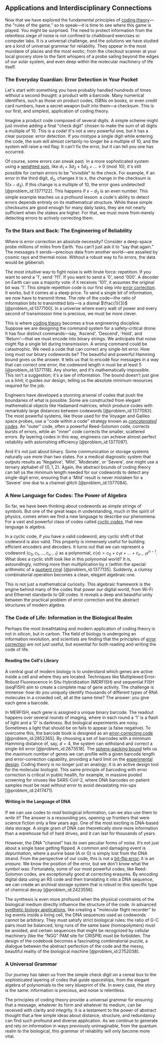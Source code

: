 ## Applications and Interdisciplinary Connections

Now that we have explored the fundamental principles of [coding theory](@article_id:141432)—the "rules of the game," so to speak—it is time to see where this game is played. You might be surprised. The need to protect information from the relentless siege of noise is not confined to chalkboard exercises or computer labs. It is a universal challenge, and the solutions we have studied are a kind of universal grammar for reliability. They appear in the most mundane of places and the most exotic; from the checkout scanner at your local grocery store to the faint whispers of a probe sailing beyond the edges of our solar system, and even deep within the molecular machinery of life itself.

### The Everyday Guardian: Error Detection in Your Pocket

Let's start with something you have probably handled hundreds of times without a second thought: a product with a barcode. Many numerical identifiers, such as those on product codes, ISBNs on books, or even credit card numbers, have a secret weapon built into them—a checksum. This is our first, and simplest, application of coding theory.

Imagine a product code composed of several digits. A simple scheme might just involve adding a final "check digit" chosen to make the sum of all digits a multiple of $10$. This is a code! It's not a very powerful one, but it has a clear purpose: error *detection*. If you mistype a single digit while entering the code, the sum will almost certainly no longer be a multiple of $10$, and the system will raise a red flag. It can’t fix the error, but it can tell you one has occurred.

Of course, some errors can sneak past. In a more sophisticated system using a [weighted sum](@article_id:159475), like $d_1 + 3d_2 + 5d_3 + \dots \equiv 0 \pmod{10}$, it's still possible for certain errors to be "invisible" to the check. For example, if an error in the third digit, $d_3$, changes it to $x$, the change in the checksum is $5(x - d_3)$. If this change is a multiple of $10$, the error goes undetected! [@problem_id:1377122]. This happens if $x-d_3$ is an even number. This simple example teaches us a profound lesson: a code's ability to detect errors depends entirely on its mathematical structure. While these simple checksums are good enough for many daily tasks, they are not nearly sufficient when the stakes are higher. For that, we must move from merely detecting errors to actively correcting them.

### To the Stars and Back: The Engineering of Reliability

Where is error correction an absolute necessity? Consider a deep-space probe millions of miles from Earth. You can’t just ask it to "say that again." The messages it sends—precious data from another world—are assailed by cosmic rays and thermal noise. Without a robust way to fix errors, the data would be gibberish.

The most intuitive way to fight noise is with brute force: repetition. If you want to send a '1', send '111'. If you want to send a '0', send '000'. A decoder on Earth can use a majority vote: if it receives '101', it assumes the original bit was '1'. This simple repetition code is our first step into [error correction](@article_id:273268). It works, but it comes at a steep price. To send a single bit of information, we now have to transmit three. The *rate* of the code—the ratio of information bits to transmitted bits—is a dismal $\frac{1}{3}$ [@problem_id:1377100]. In a universe where every watt of power and every second of transmission time is precious, we must be more clever.

This is where [coding theory](@article_id:141432) becomes a true engineering discipline. Suppose we are designing the command system for a safety-critical drone. It has four distinct commands—say, 'Ascend', 'Descend', 'Hold', and 'Return'—that we must encode into binary strings. We anticipate that noise might flip a single bit during transmission. A wrong command could be catastrophic. We need a code that can correct any single-bit error. How long must our binary codewords be? The beautiful and powerful Hamming bound gives us the answer. It tells us that to encode four messages in a way that can correct one error, the codeword length $n$ must be at least $5$ [@problem_id:1377118]. Any shorter, and it's mathematically impossible. This isn't a suggestion; it's a law of information. The bound doesn't just give us a limit; it guides our design, telling us the absolute minimum resources required for the job.

Engineers have developed a stunning arsenal of codes that push the boundaries of what is possible. Some are constructed from elegant mathematical objects like Hadamard matrices, which produce codes with remarkably large distances between codewords [@problem_id:1377083]. The most powerful systems, like those used for the Voyager and Galileo space probes, use a "code within a code" strategy known as *[concatenated codes](@article_id:141224)*. An "outer" code, often a powerful Reed-Solomon code, corrects bursts of errors, while an "inner" code corrects the smaller, scattered errors. By layering codes in this way, engineers can achieve almost perfect reliability with astonishing efficiency [@problem_id:1377097].

And it's not just about binary. Some communication or storage systems naturally use more than two states. For a medical diagnostic system that outputs results as 'Negative', 'Mild', 'Moderate', or 'Severe', one might use a ternary alphabet of $\{0, 1, 2\}$. Again, the abstract bounds of coding theory can tell us the minimum length needed for our codewords to detect any single-digit error, ensuring that a 'Mild' result is never mistaken for a 'Severe' one due to a channel glitch [@problem_id:1377084].

### A New Language for Codes: The Power of Algebra

So far, we have been thinking about codewords as simple strings of symbols. But one of the great leaps in understanding, much in the spirit of physics, comes when we find a new language to describe our phenomena. For a vast and powerful class of codes called *[cyclic codes](@article_id:266652)*, that new language is algebra.

In a cyclic code, if you have a valid codeword, any cyclic shift of that codeword is also valid. This property is immensely useful for building efficient encoders and decoders. It turns out that we can represent a codeword $(c_0, c_1, \dots, c_{n-1})$ as a polynomial, $c(x) = c_0 + c_1x + \dots + c_{n-1}x^{n-1}$. What does a cyclic shift look like in this polynomial world? It is, astoundingly, nothing more than multiplication by $x$ (within the special arithmetic of a [quotient ring](@article_id:154966)) [@problem_id:1377135]. Suddenly, a clumsy combinatorial operation becomes a clean, elegant algebraic one.

This is not just a mathematical curiosity. This algebraic framework is the engine behind many of the codes that power our digital world, from Wi-Fi and Ethernet standards to QR codes. It reveals a deep and beautiful unity between the practical problem of error correction and the abstract structures of modern algebra.

### The Code of Life: Information in the Biological Realm

Perhaps the most breathtaking and modern application of coding theory is not in silicon, but in carbon. The field of biology is undergoing an information revolution, and scientists are finding that the principles of [error correction](@article_id:273268) are not just useful, but essential for both reading and writing the code of life.

#### Reading the Cell's Library

A central goal of modern biology is to understand which genes are active inside a cell and where they are located. Techniques like Multiplexed Error-Robust Fluorescence In Situ Hybridization (MERFISH) and sequential FISH (seqFISH) aim to create a complete map of gene activity. The challenge is immense: how do you uniquely identify thousands of different types of RNA molecules in a crowded cell, all at the same time? The answer: you give each gene a barcode.

In MERFISH, each gene is assigned a unique binary barcode. The readout happens over several rounds of imaging, where in each round a '1' is a flash of light and a '0' is darkness. But biological experiments are noisy. Sometimes a light that should be on fails to appear (a false negative). To overcome this, the barcode book is designed as an [error-correcting code](@article_id:170458) [@problem_id:2852365]. By choosing a set of barcodes with a minimum Hamming distance of, say, $d=4$, the system can withstand and correct a single-bit error [@problem_id:2673518]. The [sphere-packing bound](@article_id:147108) tells us the maximum number of genes we can profile with a given barcode length and error-correction capability, providing a hard limit on the [experimental design](@article_id:141953). Coding theory is no longer just an analogy; it is an active design tool for the molecular biologist. This same principle of barcoding with error correction is critical in public health, for example, in massive pooled screening for viruses like SARS-CoV-2, where DNA barcodes on patient samples must be read without error to avoid devastating mix-ups [@problem_id:2417471].

#### Writing in the Language of DNA

If we can use codes to *read* biological information, can we also use them to *write* it? The answer is a resounding yes, opening up frontiers that were science fiction only a few years ago. One of the most exciting is DNA-based data storage. A single gram of DNA can theoretically store more information than a warehouse full of hard drives, and it can last for thousands of years.

However, the DNA "channel" has its own peculiar forms of noise. It’s not just about a single base getting flipped. A common and damaging event is *depurination*, where a purine base (A or G) is simply lost from the DNA strand. From the perspective of our code, this is not a [bit-flip error](@article_id:147083); it is an *erasure*. We know the position of the error, but we don't know what the symbol was. Fortunately, some of our most powerful codes, like Reed-Solomon codes, are exceptionally good at correcting erasures. By encoding digital data using an RS code and then translating it into a DNA sequence, we can create an archival storage system that is robust to this specific type of chemical decay [@problem_id:2423556].

The synthesis is even more profound when the physical constraints of the biological medium directly influence the structure of the code. In advanced [synthetic biology applications](@article_id:150124), like creating a "molecular flight recorder" to log events inside a living cell, the DNA sequences used as codewords cannot be arbitrary. They must satisfy strict biological rules: the ratio of G-C pairs must be balanced, long runs of the same base (homopolymers) must be avoided, and certain sequences that might be recognized by cellular machinery (like the "NGG" PAM site for CRISPR) must be forbidden. The design of the codebook becomes a fascinating combinatorial puzzle, a dialogue between the abstract perfection of the code and the messy, beautiful reality of the biological machine [@problem_id:2752038].

### A Universal Grammar

Our journey has taken us from the simple check digit on a cereal box to the sophisticated layering of codes that guide spaceships, from the elegant algebra of polynomials to the very blueprint of life. In every case, the story is the same: information is precious, and noise is relentless.

The principles of coding theory provide a universal grammar for ensuring that a message, whatever its form and whatever its medium, can be received with clarity and integrity. It is a testament to the power of abstract thought that a few simple ideas about distance, structure, and redundancy can find such profound and diverse application. As we continue to generate and rely on information in ways previously unimaginable, from the quantum realm to the biological, this grammar of reliability will only become more vital.